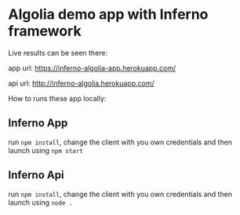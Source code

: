 # Algolia demo app with Inferno framework
Live results can be seen there: 

app url: https://inferno-algolia-app.herokuapp.com/ 

api url: http://inferno-algolia.herokuapp.com/

How to runs these app locally:

## Inferno App

run `npm install`,
change the client with you own credentials and then launch using
`npm start`

## Inferno Api

run `npm install`,
change the client with you own credentials and then launch using
`node .`

